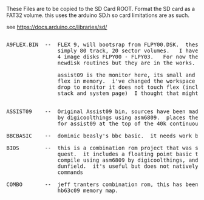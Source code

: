These Files are to be copied to the SD Card ROOT.  Format the SD card as a FAT32 volume.
this uses the arduino SD.h so card limitations are as such.

see https://docs.arduino.cc/libraries/sd/


<pre>

A9FLEX.BIN  --  FLEX 9, will bootsrap from FLPY00.DSK.  these files are 
                simply 80 track, 20 sector volumes.   I have included 
                4 image disks FLPY00 - FLPY03.   For now there is no
                newdisk routines but they are in the works.

                assist09 is the monitor here, its small and fits over 
                flex in memory.  i've changed the workspace so when you
                drop to monitor it does not touch flex (including the 
                stack and system page)  I thought that might be useful 


ASSIST09    --  Original Assist09 bin, sources have been made to comple
                by digicoolthings using asm6809.  places the work area
                for assist09 at the top of the 40k continuous space.

BBCBASIC    --  dominic beasly's bbc basic.  it needs work but is working.

BIOS        --  this is a combination rom project that was started by johnny 
                quest.  it includes a floating point basic that was made to 
                compile using asm6809 by digicoolthings, and mon09 by dave
                dunfield.  it's useful but does not natively support disk
                commands

COMBO       --  jeff tranters combination rom, this has been set up for the 
                hb63c09 memory map.

</PRE>
